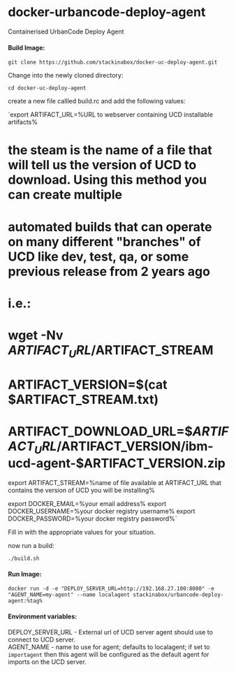 # docker-urbancode-deploy-agent
Containerised UrbanCode Deploy Agent

#### **Build Image:**<br />

`git clone https://github.com/stackinabox/docker-uc-deploy-agent.git`

Change into the newly cloned directory:  

`cd docker-uc-deploy-agent`  

create a new file callled build.rc and add the following values:

`export ARTIFACT_URL=%URL to webserver containing UCD installable artifacts%

# the steam is the name of a file that will tell us the version of UCD to download.  Using this method you can create multiple
# automated builds that can operate on many different "branches" of UCD like dev, test, qa, or some previous release from 2 years ago
# i.e.:
#  wget -Nv $ARTIFACT_URL/$ARTIFACT_STREAM
#  ARTIFACT_VERSION=$(cat $ARTIFACT_STREAM.txt)
#  ARTIFACT_DOWNLOAD_URL=$$ARTIFACT_URL/$ARTIFACT_VERSION/ibm-ucd-agent-$ARTIFACT_VERSION.zip
export ARTIFACT_STREAM=%name of file available at ARTIFACT_URL that contains the version of UCD you will be installing%

export DOCKER_EMAIL=%your email address%
export DOCKER_USERNAME=%your docker registry username%
export DOCKER_PASSWORD=%your docker registry password%`

Fill in with the appropriate values for your situation.
	
now run a build:  

`./build.sh`

#### **Run Image:**<br />
`docker run -d -e "DEPLOY_SERVER_URL=http://192.168.27.100:8080" -e "AGENT_NAME=my-agent" --name localagent stackinabox/urbancode-deploy-agent:%tag%` 
  

#### Environment variables:  

DEPLOY_SERVER_URL - External url of UCD server agent should use to connect to UCD server.  
AGENT_NAME - name to use for agent; defaults to localagent; if set to `importagent` then this agent will be configured as the default agent for imports on the UCD server. 

